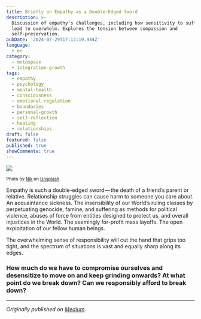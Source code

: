 ```yaml
---
title: Briefly on Empathy as a Double-Edged Sword
description: >-
  Discussion of empathy's challenges, including how sensitivity to suffering can
  lead to overwhelm. Explores the tension between compassion and
  self-preservation.
pubDate: '2024-07-29T17:12:19.944Z'
language:
  - en
category:
  - metaspace
  - integration-growth
tags:
  - empathy
  - psychology
  - mental-health
  - consciousness
  - emotional-regulation
  - boundaries
  - personal-growth
  - self-reflection
  - healing
  - relationships
draft: false
featured: false
published: true
showComments: true
---
```


![](https://cdn-images-1.medium.com/max/800/0*yMfO0G6jNApkcPJY)

<small>Photo by [Nik](https://unsplash.com/@helloimnik?utm_source=medium&utm_medium=referral) on [Unsplash](https://unsplash.com?utm_source=medium&utm_medium=referral)</small>

Empathy is such a double-edged sword — the death of a friend’s parent or relative. Relationship struggles can cause harm to someone you care about. An acquaintance sickness. The insensibility of our World’s ruling classes by perpetuating genocide, famine, and suffering as methods for political violence, abuses of force from entities designed to protect us, and overall injustices in the World. The seemingly for-profit mass layoffs. The open exploitation of our fellow human beings.

The overwhelming sense of responsibility will cut the hand that grips too tight, and the spectrum of situations is vast and equally sharp along its edges.

### How much do we have to compromise ourselves and desensitize to move on and keep grinding onwards? At what point do we break down? Can we responsibly afford to break down?
---

_Originally published on [Medium](https://medium.com/@wizards777/briefly-on-empathy-as-a-double-edged-sword-360276a9b2b9)._
